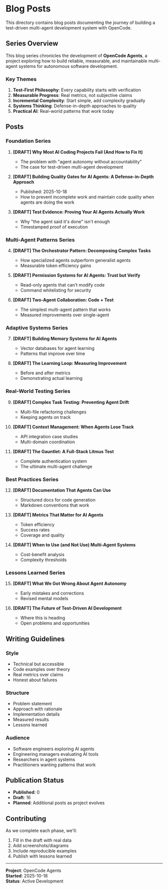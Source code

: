 # Blog Posts

This directory contains blog posts documenting the journey of building a test-driven multi-agent development system with OpenCode.

## Series Overview

This blog series chronicles the development of **OpenCode Agents**, a project exploring how to build reliable, measurable, and maintainable multi-agent systems for autonomous software development.

### Key Themes

1. **Test-First Philosophy**: Every capability starts with verification
2. **Measurable Progress**: Real metrics, not subjective claims
3. **Incremental Complexity**: Start simple, add complexity gradually
4. **Systems Thinking**: Defense-in-depth approaches to quality
5. **Practical AI**: Real-world patterns that work today

## Posts

### Foundation Series

1. **[DRAFT] Why Most AI Coding Projects Fail (And How to Fix It)**
   - The problem with "agent autonomy without accountability"
   - The case for test-driven multi-agent development

2. **[DRAFT] Building Quality Gates for AI Agents: A Defense-in-Depth Approach**
   - Published: 2025-10-18
   - How to prevent incomplete work and maintain code quality when agents are doing the work

3. **[DRAFT] Test Evidence: Proving Your AI Agents Actually Work**
   - Why "the agent said it's done" isn't enough
   - Timestamped proof of execution

### Multi-Agent Patterns Series

4. **[DRAFT] The Orchestrator Pattern: Decomposing Complex Tasks**
   - How specialized agents outperform generalist agents
   - Measurable token efficiency gains

5. **[DRAFT] Permission Systems for AI Agents: Trust but Verify**
   - Read-only agents that can't modify code
   - Command whitelisting for security

6. **[DRAFT] Two-Agent Collaboration: Code + Test**
   - The simplest multi-agent pattern that works
   - Measured improvements over single-agent

### Adaptive Systems Series

7. **[DRAFT] Building Memory Systems for AI Agents**
   - Vector databases for agent learning
   - Patterns that improve over time

8. **[DRAFT] The Learning Loop: Measuring Improvement**
   - Before and after metrics
   - Demonstrating actual learning

### Real-World Testing Series

9. **[DRAFT] Complex Task Testing: Preventing Agent Drift**
   - Multi-file refactoring challenges
   - Keeping agents on track

10. **[DRAFT] Context Management: When Agents Lose Track**
    - API integration case studies
    - Multi-domain coordination

11. **[DRAFT] The Gauntlet: A Full-Stack Litmus Test**
    - Complete authentication system
    - The ultimate multi-agent challenge

### Best Practices Series

12. **[DRAFT] Documentation That Agents Can Use**
    - Structured docs for code generation
    - Markdown conventions that work

13. **[DRAFT] Metrics That Matter for AI Agents**
    - Token efficiency
    - Success rates
    - Coverage and quality

14. **[DRAFT] When to Use (and Not Use) Multi-Agent Systems**
    - Cost-benefit analysis
    - Complexity thresholds

### Lessons Learned Series

15. **[DRAFT] What We Got Wrong About Agent Autonomy**
    - Early mistakes and corrections
    - Revised mental models

16. **[DRAFT] The Future of Test-Driven AI Development**
    - Where this is heading
    - Open problems and opportunities

## Writing Guidelines

### Style

- Technical but accessible
- Code examples over theory
- Real metrics over claims
- Honest about failures

### Structure

- Problem statement
- Approach with rationale
- Implementation details
- Measured results
- Lessons learned

### Audience

- Software engineers exploring AI agents
- Engineering managers evaluating AI tools
- Researchers in agent systems
- Practitioners wanting patterns that work

## Publication Status

- **Published**: 0
- **Draft**: 16
- **Planned**: Additional posts as project evolves

## Contributing

As we complete each phase, we'll:

1. Fill in the draft with real data
2. Add screenshots/diagrams
3. Include reproducible examples
4. Publish with lessons learned

---

**Project**: OpenCode Agents  
**Started**: 2025-10-18  
**Status**: Active Development

